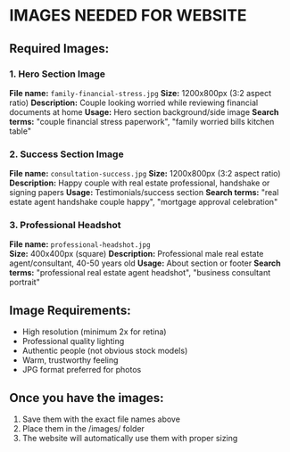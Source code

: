 # IMAGES NEEDED FOR WEBSITE

## Required Images:

### 1. Hero Section Image
**File name:** `family-financial-stress.jpg`
**Size:** 1200x800px (3:2 aspect ratio)
**Description:** Couple looking worried while reviewing financial documents at home
**Usage:** Hero section background/side image
**Search terms:** "couple financial stress paperwork", "family worried bills kitchen table"

### 2. Success Section Image  
**File name:** `consultation-success.jpg`
**Size:** 1200x800px (3:2 aspect ratio)
**Description:** Happy couple with real estate professional, handshake or signing papers
**Usage:** Testimonials/success section
**Search terms:** "real estate agent handshake couple happy", "mortgage approval celebration"

### 3. Professional Headshot
**File name:** `professional-headshot.jpg`  
**Size:** 400x400px (square)
**Description:** Professional male real estate agent/consultant, 40-50 years old
**Usage:** About section or footer
**Search terms:** "professional real estate agent headshot", "business consultant portrait"

## Image Requirements:
- High resolution (minimum 2x for retina)
- Professional quality lighting
- Authentic people (not obvious stock models)
- Warm, trustworthy feeling
- JPG format preferred for photos

## Once you have the images:
1. Save them with the exact file names above
2. Place them in the /images/ folder
3. The website will automatically use them with proper sizing